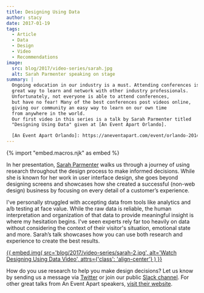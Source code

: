 ```yaml
---
title: Designing Using Data
author: stacy
date: 2017-01-19
tags:
  - Article
  - Data
  - Design
  - Video
  - Recommendations
image:
  src: blog/2017/video-series/sarah.jpg
  alt: Sarah Parmenter speaking on stage
summary: |
  Ongoing education in our industry is a must. Attending conferences is a
  great way to learn and network with other industry professionals.
  Unfortunately, not everyone is able to attend conferences,
  but have no fear! Many of the best conferences post videos online,
  giving our community an easy way to learn on our own time
  from anywhere in the world.
  Our first video in this series is a talk by Sarah Parmenter titled
  "Designing Using Data" given at [An Event Apart Orlando].

  [An Event Apart Orlando]: https://aneventapart.com/event/orlando-2014
---
```


{% import "embed.macros.njk" as embed %}

In her presentation, [Sarah Parmenter] walks us through a journey of
using research throughout the design process to make informed decisions.
While she is known for her work in user interface design, she goes
beyond designing screens and showcases how she created a successful
(non-web design) business by focusing on every detail of a customer’s
experience.

I've personally struggled with accepting data from tools like analytics
and a/b testing at face value. While the raw data is reliable, the human
interpretation and organization of that data to provide meaningful
insight is where my hesitation begins. I've seen experts rely far too
heavily on data without considering the context of their visitor's
situation, emotional state and more. Sarah’s talk showcases how you can
use both research and experience to create the best results.

[{{ embed.img(
  src='blog/2017/video-series/sarah-2.jpg',
  alt='Watch Designing Using Data Video',
  attrs={'class': 'align-center'}
) }}][video]

How do you use research to help you make design decisions? Let us know
by sending us a message via [Twitter] or join our public [Slack
channel]. For other great talks from An Event Apart speakers, [visit
their website].

[Sarah Parmenter]: http://www.sazzy.co.uk/
[video]: https://vimeo.com/120804557
[Twitter]: https://twitter.com/oddbird
[Slack channel]: http://friends.oddbird.net/
[visit their website]: https://aneventapart.com/
